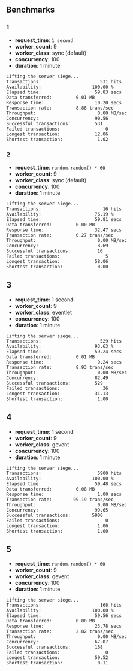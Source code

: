 ## Benchmarks

### 1
- __request_time__: `1 second`
- __worker_count__: 9
- __worker_class__: sync (default)
- __concurrency__: 100
- __duration__: 1 minute

```
Lifting the server siege...
Transactions:                      531 hits
Availability:                   100.00 %
Elapsed time:                    59.83 secs
Data transferred:         0.01 MB
Response time:                   10.20 secs
Transaction rate:         8.88 trans/sec
Throughput:                       0.00 MB/sec
Concurrency:                     90.56
Successful transactions:         531
Failed transactions:                 0
Longest transaction:             12.06
Shortest transaction:             1.02
```


### 2
- __request_time__: `random.random() * 60`
- __worker_count__: 9
- __worker_class__: sync (default)
- __concurrency__: 100
- __duration__: 1 minute

```
Lifting the server siege...
Transactions:                       16 hits
Availability:                    76.19 %
Elapsed time:                    59.81 secs
Data transferred:         0.00 MB
Response time:                   32.47 secs
Transaction rate:         0.27 trans/sec
Throughput:                       0.00 MB/sec
Concurrency:                      8.69
Successful transactions:          16
Failed transactions:                 5
Longest transaction:             58.06
Shortest transaction:             0.00
```

## 3
- __request_time__: 1 second
- __worker_count__: 9
- __worker_class__: eventlet
- __concurrency__: 100
- __duration__: 1 minute


```
Lifting the server siege...
Transactions:                      529 hits
Availability:                    93.63 %
Elapsed time:                    59.24 secs
Data transferred:         0.01 MB
Response time:                    9.24 secs
Transaction rate:         8.93 trans/sec
Throughput:                       0.00 MB/sec
Concurrency:                     82.49
Successful transactions:         529
Failed transactions:                36
Longest transaction:             31.13
Shortest transaction:             1.00
```

## 4
- __request_time__: 1 second
- __worker_count__: 9
- __worker_class__: gevent
- __concurrency__: 100
- __duration__: 1 minute


```
Lifting the server siege...
Transactions:                     5900 hits
Availability:                   100.00 %
Elapsed time:                    59.48 secs
Data transferred:         0.08 MB
Response time:                    1.00 secs
Transaction rate:        99.19 trans/sec
Throughput:                       0.00 MB/sec
Concurrency:                     99.65
Successful transactions:        5900
Failed transactions:                 0
Longest transaction:              1.06
Shortest transaction:             1.00
```

## 5
- __request_time__: `random.random() * 60`
- __worker_count__: 9
- __worker_class__: gevent
- __concurrency__: 100
- __duration__: 1 minute


```
Lifting the server siege...
Transactions:                      168 hits
Availability:                   100.00 %
Elapsed time:                    59.56 secs
Data transferred:         0.00 MB
Response time:                   23.78 secs
Transaction rate:         2.82 trans/sec
Throughput:                       0.00 MB/sec
Concurrency:                     67.07
Successful transactions:         168
Failed transactions:                 0
Longest transaction:             59.52
Shortest transaction:             0.11
```
